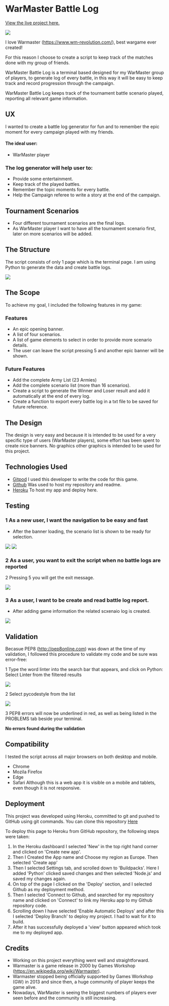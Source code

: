# WarMaster Battle Log

[View the live project here.](https://warmaster-battle-log.herokuapp.com/)

![](/images/amiresponsive.jpg)

I love Warmaster (https://www.wm-revolution.com/), best wargame ever created!

For this reason I choose to create a script to keep track of the matches done with my group of friends.

WarMaster Battle Log is a terminal based designed for my WarMaster group of players, to generate log of every battle, in this way it will be easy to keep track and record progression through the campaign.

WarMaster Battle Log keeps track of the tournament battle scenario played, reporting all relevant game information.


## **UX**

I wanted to create a battle log generator for fun and to remember the epic moment for every campaign played with my friends.


#### **The ideal user:**

* WarMaster player


### **The log generator will help user to:**

* Provide some entertainment.
* Keep track of the played battles.
* Remember the topic moments for every battle.
* Help the Campaign referee to write a story at the end of the campaign.


## **Tournament Scenarios**

* Four different tournament scenarios are the final logs.
* As WarMaster player I want to have all the tournament scenario first, later on more scenarios will be added.


## **The Structure**

The script consists of only 1 page which is the terminal page. I am using Python to generate the data and create battle logs.

![](/images/flowchart.jpg)


## **The Scope**

To achieve my goal, I included the following features in my game:


### **Features**

* An epic opening banner.
* A list of four scenarios.
* A list of game elements to select in order to provide more scenario details.
* The user can leave the script pressing 5 and another epic banner will be shown.


### **Future Features**

* Add the complete Army List (23 Armies)
* Add the complete scenario list (more than 16 scenarios).
* Create a script to generate the Winner and Loser result and add it automatically at the end of every log.
* Create a function to export every battle log in a txt file to be saved for future reference.


## **The Design**

The design is very easy and because it is intended to be used for a very specific type of users (WarMaster players), some effort has been spent to create nice banners.
No graphics other graphics is intended to be used for this project.


## **Technologies Used**

* [Gitpod](https://gitpod.io/workspaces) I used this developer to write the code for this game.
* [Github](https://github.com/) Was used to host my repository and readme.
* [Heroku](https://id.heroku.com/login) To host my app and deploy here.


## **Testing**

### 1 As a new user, I want the navigation to be easy and fast
* After the banner loading, the scenario list is shown to be ready for selection.

![](/images/test_1.jpg)
![](/images/test_0.jpg)

### 2 As a user, you want to exit the script when no battle logs are reported
2 Pressing 5 you will get the exit message.

![](/images/test_2.jpg)

### 3 As a user, I want to be create and read battle log report.
* After adding game information the related scxenaio log is created.

![](/images/test_3.jpg)


## **Validation**

Becasue PEP8 (http://pep8online.com) was down at the time of my validation, I followed this procedure to validate my code and be sure was error-free:

1 Type the word linter into the search bar that appears, and click on Python: Select Linter from the filtered results

![](/images/image_1.png)

2 Select pycodestyle from the list

![](/images/image_2.png)

3 PEP8 errors will now be underlined in red, as well as being listed in the PROBLEMS tab beside your terminal.

**No errors found during the validation**


## **Compatibility**

I tested the script across all major browsers on both desktop and mobile.
* Chrome
* Mozila Firefox
* Edge
* Safari
Although this is a web app it is visible on a mobile and tablets, even though it is not responsive.


## **Deployment**

This project was developed using Heroku, committed to git and pushed to GitHub using git commands.
You can clone this repository [Here](https://github.com/etherealsheep/Warmaster-Battle-Log)

To deploy this page to Heroku from GitHub repository, the following steps were taken:

1. In the Heroku dashboard I selected 'New' in the top right hand corner and clicked on 'Create new app'.
2. Then I Created the App name and Choose my region as Europe. Then selected 'Create app'
4. Then I selected Settings tab, and scrolled down to 'Buildpacks'. Here I added 'Python' clicked saved changes and then selected 'Node.js' and saved my changes again.
5. On top of the page I clicked on the 'Deploy' section, and I selected Github as my deployment method.
6. Then I selected 'Connect to Github, and searched for my repository name and clicked on 'Connect' to link my Heroku app to my Github repository code.
7. Scrolling down I have selected 'Enable Automatic Deploys' and after this I selected 'Deploy Branch' to deploy my project. I had to wait for it to build.
8. After it has successfully deployed a 'view' button appeared which took me to my deployed app.


## Credits

* Working on this project everything went well and straightforward.
* Warmaster is a game release in 2000 by Games Workshop (https://en.wikipedia.org/wiki/Warmaster).
* Warmaster stopped being officially supported by Games Workshop (GW) in 2013 and since then, a huge community of player keeps the game alive.
* Nowadays, WarMaster is seeing the biggest numbers of players ever seen before and the community is still increasing.